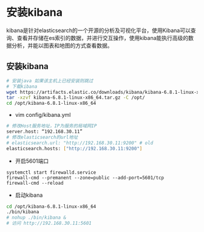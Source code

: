 # 安装kibana

kibana是针对elasticsearch的一个开源的分析及可视化平台，使用Kibana可以查询、查看并存储在es索引的数据，并进行交互操作，使用kibana能执行高级的数据分析，并能以图表和地图的方式查看数据。


## 安装kibana

```bash
# 安装java 如果该主机上已经安装则跳过
# 下载kibana
wget https://artifacts.elastic.co/downloads/kibana/kibana-6.8.1-linux-x86_64.tar.gz
tar -xzvf kibana-6.8.1-linux-x86_64.tar.gz -C /opt/
cd /opt/kibana-6.8.1-linux-x86_64 
```


* vim config/kibana.yml

```bash
# 修改Host服务地址，IP为服务的局域网IP
server.host: “192.168.30.11”
# 修改elasticsearch的url地址
# elasticsearch.url: "http://192.168.30.11:9200" # old
elasticsearch.hosts: ["http://192.168.30.11:9200"]
```

* 开启5601端口

```
systemctl start firewalld.service
firewall-cmd --premanent --zone=public --add-port=5601/tcp
firewall-cmd --reload
```

* 启动kibana

```bash
cd /opt/kibana-6.8.1-linux-x86_64 
./bin/kibana
# nohup ./bin/kibana &
# 访问 http://192.168.30.11:5601
```